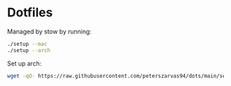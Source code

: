 # Dotfiles

Managed by stow by running:

```bash
./setup --mac
./setup --arch
```

Set up arch:

```bash
wget -qO- https://raw.githubusercontent.com/peterszarvas94/dots/main/setup_arch.sh | bash
```
